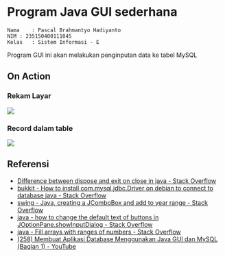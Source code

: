 # Program Java GUI sederhana
```
Nama	: Pascal Brahmantyo Hadiyanto
NIM	: 235150400111045
Kelas	: Sistem Informasi - E
```
Program GUI ini akan melakukan penginputan data ke tabel MySQL

## On Action

### Rekam Layar

![](https://i.ibb.co.com/d7v4hkf/Recording-2024-05-25-at-16-51-09.gif)

### Record dalam table
![](https://i.ibb.co.com/K94hvs1/image.png)

## Referensi
- [Difference between dispose and exit on close in java - Stack Overflow](https://stackoverflow.com/questions/19433358/difference-between-dispose-and-exit-on-close-in-java)
- [bukkit - How to install com.mysql.jdbc.Driver on debian to connect to database java - Stack Overflow](https://stackoverflow.com/questions/66139007/how-to-install-com-mysql-jdbc-driver-on-debian-to-connect-to-database-java)
- [swing - Java, creating a JComboBox and add to year range - Stack Overflow](https://stackoverflow.com/questions/35954817/java-creating-a-jcombobox-and-add-to-year-range)
- [java - how to change the default text of buttons in JOptionPane.showInputDialog - Stack Overflow](https://stackoverflow.com/questions/14407804/how-to-change-the-default-text-of-buttons-in-joptionpane-showinputdialog)
- [java - Fill arrays with ranges of numbers - Stack Overflow](https://stackoverflow.com/questions/3387373/fill-arrays-with-ranges-of-numbers)
- [(258) Membuat Aplikasi Database Menggunakan Java GUI dan MySQL (Bagian 1) - YouTube](https://www.youtube.com/watch?v=cReUDsXjng4)

